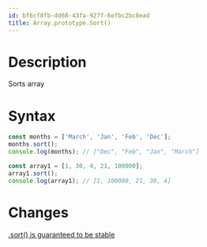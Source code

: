 ```yaml
---
id: bf6cf8fb-dd68-43fa-927f-6efbc2bc8ead
title: Array.prototype.Sort()
---
```


# Description

Sorts array

# Syntax

``` javascript
const months = ['March', 'Jan', 'Feb', 'Dec'];
months.sort();
console.log(months); // ["Dec", "Feb", "Jan", "March"]

const array1 = [1, 30, 4, 21, 100000];
array1.sort();
console.log(array1); // [1, 100000, 21, 30, 4]
```

# Changes

[.sort() is guaranteed to be
stable](20201116155810-sort_is_guaranteed_to_be_stable)
